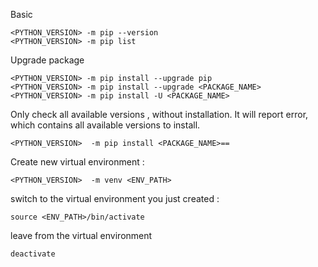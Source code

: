 Basic

```
<PYTHON_VERSION> -m pip --version
<PYTHON_VERSION> -m pip list
```


Upgrade package
```
<PYTHON_VERSION> -m pip install --upgrade pip
<PYTHON_VERSION> -m pip install --upgrade <PACKAGE_NAME>
<PYTHON_VERSION> -m pip install -U <PACKAGE_NAME>
```

Only check all available versions , without installation. It will report error, which contains all available versions to install.
```
<PYTHON_VERSION>  -m pip install <PACKAGE_NAME>==
```

Create new virtual environment :
```
<PYTHON_VERSION>  -m venv <ENV_PATH>
```

switch to the virtual environment  you just created :
```
source <ENV_PATH>/bin/activate
```

leave from the virtual environment
```
deactivate
```

